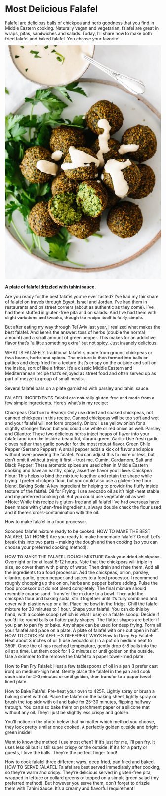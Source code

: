 # Most Delicious Falafel
Falafel are delicious balls of chickpea and herb goodness that you find in Middle Eastern cooking. Naturally vegan and vegetarian, falafel are great in wraps, pitas, sandwiches and salads. Today, I’ll share how to make both fried falafel and baked falafel. You choose your favorite!

![Branching](Falafel-11.jpg "Most Delicious Falafel")

**A plate of falafel drizzled with tahini sauce.**

Are you ready for the best falafel you’ve ever tasted? I’ve had my fair share of falafel on travels through Egypt, Israel and Jordan. I’ve had them in restaurants and on street corners (about as authentic as they come). I’ve had them stuffed in gluten-free pita and on salads. And I’ve had them with slight variations and tweaks, though the recipe itself is fairly simple.

But after eating my way through Tel Aviv last year, I realized what makes the best falafel. And here’s the answer: tons of herbs (double the normal amount) and a small amount of green pepper. This makes for an addictive flavor that’s “a little something extra” but not spicy. Just insanely delicious.

WHAT IS FALAFEL?
Traditional falafel is made from ground chickpeas or fava beans, herbs and spices. The mixture is then formed into balls or patties and deep fried for a texture that’s crispy on the outside and soft on the inside, sort of like a fritter. It’s a classic Middle Eastern and Mediterranean recipe that’s enjoyed as street food and often served up as part of mezze (a group of small meals).

Several falafel balls on a plate garnished with parsley and tahini sauce.

FALAFEL INGREDIENTS
Falafel are naturally gluten-free and made from a few simple ingredients. Here’s what’s in my recipe:

Chickpeas (Garbanzo Beans): Only use dried and soaked chickpeas, not canned chickpeas in this recipe. Canned chickpeas will be too soft and wet and your falafel will not form properly.
Onion: I use yellow onion for a slightly stronger flavor, but you could use white or red onion as well.
Parsley and Cilantro: These two delicious herbs inject heaps of flavor into your falafel and turn the inside a beautiful, vibrant green.
Garlic: Use fresh garlic cloves rather than garlic powder for the most robust flavor.
Green Chile Pepper (Serrano Pepper): A small pepper adds a kick of flavor and spice without over-powering the falafel. You can adjust this to more or less, but don’t omit it without trying it first – trust me.
Cumin, Cardamom, Salt and Black Pepper: These aromatic spices are used often in Middle Eastern cooking and have an earthy, spicy, assertive flavor you’ll love.
Chickpea Flour: This helps to bind the mixture together and retain the shape while frying. I prefer chickpea flour, but you could also use a gluten-free flour blend.
Baking Soda: A key ingredient for helping to provide the fluffy inside texture of the falafel.
Oil for Frying: I use avocado oil as it’s high-heat stable and my preferred cooking oil. But you could use vegetable oil as well.
*Note: While this recipe is gluten-free and all falafel I’ve had overseas have been made with gluten-free ingredients, always double check the flour used and if there’s cross-contamination with the oil. 

How to make falafel in a food processor.

Scooped falafel mixture ready to be cooked.
HOW TO MAKE THE BEST FALAFEL (AT HOME!)
Are you ready to make homemade falafel? Great! Let’s break this into two parts – making the dough and then cooking (so you can choose your preferred cooking method).

HOW TO MAKE THE FALAFEL DOUGH MIXTURE
Soak your dried chickpeas. Overnight or for at least 8-12 hours. Note that the chickpeas will triple in size, so cover them with plenty of water. Then drain and rinse them.
Add all the ingredients to a food processor. Add the chickpeas, onion, parsley, cilantro, garlic, green pepper and spices to a food processor. I recommend roughly chopping up the onion, herbs and pepper before adding. Pulse the food processor but do not blend completely. The final mixture should resemble coarse sand.
Transfer the mixture to a bowl. Then add the chickpea flour and baking soda, stir it together until it’s fully combined and cover with plastic wrap or a lid.
Place the bowl in the fridge. Chill the falafel mixture for 30 minutes to 1 hour.
Shape your falafel. You can do this by hand, with a cookie scoop (which is what I use) or a falafel scoop. Decide if you’d like round balls or flatter patty shapes. The flatter shapes are better if you plan to pan fry or bake. Any shape can be used for deep frying. Form all your falafel and place on a plate.
A plate of falafel with one cut open in half.
HOW TO COOK FALAFEL – 3 DIFFERENT WAYS
How to Deep Fry Falafel: Heat about 3 inches of oil (I use avocado oil) in a pot on medium heat to 350F. Once the oil has reached temperature, gently drop 6-8 balls into the oil at a time. Let them cook for 1-2 minutes or until golden on the outside. Use a skimmer to the remove the falafel to a paper towel-lined plate.

How to Pan Fry Falafel: Heat a few tablespoons of oil in a pan (I prefer cast iron) on medium-high heat. Gently place the falafel in the pan and cook each side for 2-3 minutes or until golden, then transfer to a paper towel-lined plate.

How to Bake Falafel: Pre-heat your oven to 425F. Lightly spray or brush a baking sheet with oil. Place the falafel on the baking sheet, lightly spray or brush the top side with oil and bake for 25-30 minutes, flipping halfway through. You can also bake them on parchment paper or a silicone mat without any oil. They’ll just be slightly less crispy and golden.

You’ll notice in the photo below that no matter which method you choose, they look pretty similar once cooked. A perfectly golden outside and bright green inside!

Want to know the method I use most often? If it’s just for me, I’ll pan fry. It uses less oil but is still super crispy on the outside. If it’s for a party or guests, I love the balls. They’re the perfect finger food!

How to cook falafel three different ways, deep fried, pan fried and baked.
HOW TO SERVE FALAFEL
Falafel are best served immediately after cooking, so they’re warm and crispy. They’re delicious served in gluten-free pita, wrapped in lettuce or collard greens or topped on a simple green salad (my preferred method). But however you serve them, don’t forget to drizzle them with Tahini Sauce. It’s a creamy and flavorful requirement!
